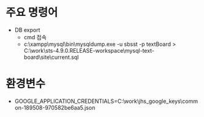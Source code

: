 # 주요 명령어
- DB export
  - cmd 접속
  - c:\xampp\mysql\bin\mysqldump.exe -u sbsst -p textBoard > C:\work\sts-4.9.0.RELEASE-workspace\mysql-text-board\site\current.sql

# 환경변수
- GOOGLE_APPLICATION_CREDENTIALS=C:\work\jhs_google_keys\common-189508-970582be6aa5.json